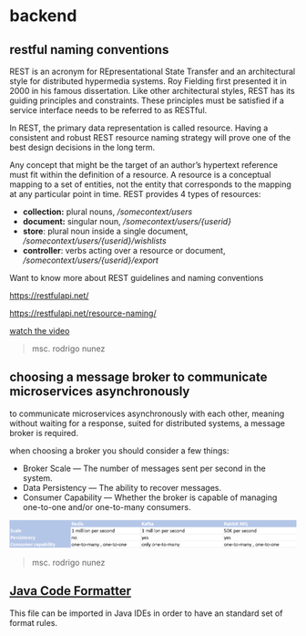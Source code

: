 # backend

## restful naming conventions

REST is an acronym for REpresentational State Transfer and an architectural style for distributed hypermedia systems. Roy Fielding first presented it in 2000 in his famous dissertation. Like other architectural styles, REST has its guiding principles and constraints. These principles must be satisfied if a service interface needs to be referred to as RESTful.

In REST, the primary data representation is called resource. Having a consistent and robust REST resource naming strategy will prove one of the best design decisions in the long term.

Any concept that might be the target of an author’s hypertext reference must fit within the definition of a resource. A resource is a conceptual mapping to a set of entities, not the entity that corresponds to the mapping at any particular point in time. REST provides 4 types of resources:

- **collection:** plural nouns, _/somecontext/users_
- **document:** singular noun, _/somecontext/users/{userid}_
- **store**: plural noun inside a single document, _/somecontext/users/{userid}/wishlists_
- **controller**: verbs acting over a resource or document, _/somecontext/users/{userid}/export_

Want to know more about REST guidelines and naming conventions

https://restfulapi.net/

https://restfulapi.net/resource-naming/

[watch the video](https://1drv.ms/v/s!ApqDVCYL8CG8jYgiFl4thvty4XZsSA?e=ZzMXAo)

> msc. rodrigo nunez

## choosing a message broker to communicate microservices asynchronously

to communicate microservices asynchronously with each other, meaning without waiting for a response, suited for distributed systems, a message broker is required.

when choosing a broker you should consider a few things:

- Broker Scale — The number of messages sent per second in the system.
- Data Persistency — The ability to recover messages.
- Consumer Capability — Whether the broker is capable of managing one-to-one and/or one-to-many consumers.

![](/assets/images/message%20broker.png)

> msc. rodrigo nunez

## [Java Code Formatter](https://github.com/akurey/aktech/blob/master/tech-tips/java/intellij-format.xml)

This file can be imported in Java IDEs in order to have an standard set of format rules.
